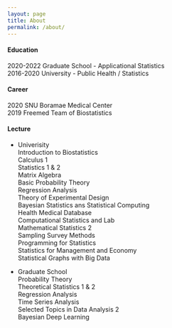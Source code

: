 ```yaml
---
layout: page
title: About
permalink: /about/
---
```


#### Education
2020-2022 Graduate School - Applicational Statistics  
2016-2020 University - Public Health / Statistics  

#### Career
2020 SNU Boramae Medical Center  
2019 Freemed Team of Biostatistics  

#### Lecture
* Univerisity  
Introduction to Biostatistics  
Calculus 1  
Statistics 1 & 2  
Matrix Algebra  
Basic Probability Theory  
Regression Analysis  
Theory of Experimental Design  
Bayesian Statistics ans Statistical Computing  
Health Medical Database  
Computational Statistics and Lab  
Mathematical Statistics 2  
Sampling Survey Methods  
Programming for Statistics  
Statistics for Management and Economy  
Statistical Graphs with Big Data  

* Graduate School  
Probability Theory  
Theoretical Statistics 1 & 2  
Regression Analysis  
Time Series Analysis  
Selected Topics in Data Analysis 2  
Bayesian Deep Learning  
